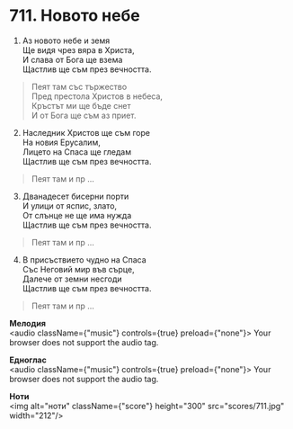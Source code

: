 # 711. Новото небе

1. Аз новото небе и земя  
Ще видя чрез вяра в Христа,  
И слава от Бога ще взема  
Щастлив ще съм през вечността.  

> Пеят там със тържество  
> Пред престола Христов в небеса,  
> Кръстът ми ще бъде снет  
> И от Бога ще съм аз приет.  

2. Наследник Христов ще съм горе  
На новия Ерусалим,  
Лицето на Спаса ще гледам  
Щастлив ще съм през вечността.  

> Пеят там и пр ...  

3. Дванадесет бисерни порти  
И улици от яспис, злато,  
От слънце не ще има нужда  
Щастлив ще съм през вечността.  

> Пеят там и пр ...  

4. В присъствието чудно на Спаса  
Със Неговий мир във сърце,  
Далече от земни несгоди  
Щастлив ще съм през вечността.  

> Пеят там и пр ...

**Мелодия**  
<audio className={"music"} controls={true} preload={"none"}>
    <source src="mp3/711.mp3" type="audio/mpeg"/>
    Your browser does not support the audio tag.
</audio>

**Едноглас**  
<audio className={"music"} controls={true} preload={"none"}>
    <source src="transp/711.mp3" type="audio/mpeg"/>
    Your browser does not support the audio tag.
</audio>

**Ноти**  
<img alt="ноти" className={"score"} height="300" src="scores/711.jpg" width="212"/>
